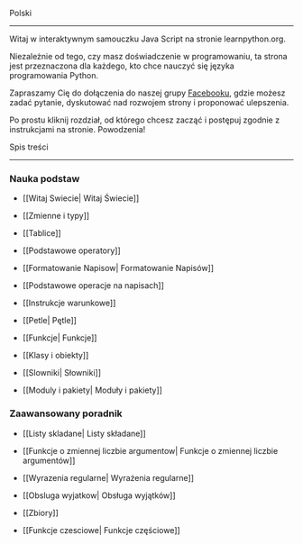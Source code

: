 Polski



------







Witaj w interaktywnym samouczku Java Script na stronie learnpython.org.







Niezależnie od tego, czy masz doświadczenie w programowaniu, ta strona jest przeznaczona dla każdego, kto chce nauczyć się języka programowania Python.







Zapraszamy Cię do dołączenia do naszej grupy <a href="http://www.facebook.com/groups/180708015327157/">Facebooku</a>, gdzie możesz zadać pytanie, dyskutować nad rozwojem strony i proponować ulepszenia.







Po prostu kliknij rozdział, od którego chcesz zacząć i postępuj zgodnie z instrukcjami na stronie. Powodzenia!







Spis treści



-----------







### Nauka podstaw



 - [[Witaj Swiecie| Witaj Świecie]]



 - [[Zmienne i typy]]



 - [[Tablice]]



 - [[Podstawowe operatory]]



 - [[Formatowanie Napisow| Formatowanie Napisów]]



 - [[Podstawowe operacje na napisach]]



 - [[Instrukcje warunkowe]]



 - [[Petle| Pętle]]



 - [[Funkcje| Funkcje]]



 - [[Klasy i obiekty]]



 - [[Slowniki| Słowniki]]



 - [[Moduly i pakiety| Moduły i pakiety]]







### Zaawansowany poradnik



- [[Listy skladane| Listy składane]]



- [[Funkcje o zmiennej liczbie argumentow| Funkcje o zmiennej liczbie argumentów]]



- [[Wyrazenia regularne| Wyrażenia regularne]]



- [[Obsluga wyjatkow| Obsługa wyjątków]]



- [[Zbiory]]



- [[Funkcje czesciowe| Funkcje częściowe]]

